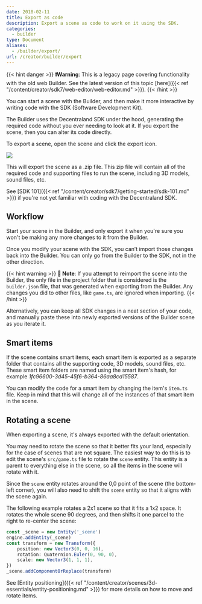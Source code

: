 ```yaml
---
date: 2018-02-11
title: Export as code
description: Export a scene as code to work on it using the SDK.
categories:
  - builder
type: Document
aliases:
  - /builder/export/
url: /creator/builder/export
---
```


{{< hint danger >}}
**❗Warning**: This is a legacy page covering functionality with the old web Builder. See the latest version of this topic [here]({{< ref "/content/creator/sdk7/web-editor/web-editor.md" >}}).
{{< /hint >}}

You can start a scene with the Builder, and then make it more interactive by writing code with the SDK (Software Development Kit).

The Builder uses the Decentraland SDK under the hood, generating the required code without you ever needing to look at it. If you export the scene, then you can alter its code directly.

To export a scene, open the scene and click the export icon.

![](/images/media/builder-export.png)

This will export the scene as a .zip file. This zip file will contain all of the required code and supporting files to run the scene, including 3D models, sound files, etc.

See [SDK 101]({{< ref "/content/creator/sdk7/getting-started/sdk-101.md" >}}) if you're not yet familiar with coding with the Decentraland SDK.

## Workflow

Start your scene in the Builder, and only export it when you're sure you won't be making any more changes to it from the Builder.

Once you modify your scene with the SDK, you can’t import those changes back into the Builder. You can only go from the Builder to the SDK, not in the other direction.

{{< hint warning >}}
**📔 Note**: If you attempt to reimport the scene into the Builder, the only file in the project folder that is considered is the `builder.json` file, that was generated when exporting from the Builder. Any changes you did to other files, like `game.ts`, are ignored when importing.
{{< /hint >}}

Alternatively, you can keep all SDK changes in a neat section of your code, and manually paste these into newly exported versions of the Builder scene as you iterate it.

## Smart items

If the scene contains smart items, each smart item is exported as a separate folder that contains all the supporting code, 3D models, sound files, etc. These smart item folders are named using the smart item's hash, for example _1fc96600-3d45-45f6-b364-86aa8cd15587_.

You can modify the code for a smart item by changing the item's `item.ts` file. Keep in mind that this will change all of the instances of that smart item in the scene.

## Rotating a scene

When exporting a scene, it's always exported with the default orientation.

You may need to rotate the scene so that it better fits your land, especially for the case of scenes that are not square. The easiest way to do this is to edit the scene's `src/game.ts` file to rotate the `scene` entity. This entity is a parent to everything else in the scene, so all the items in the scene will rotate with it.

Since the `scene` entity rotates around the 0,0 point of the scene (the bottom-left corner), you will also need to shift the `scene` entity so that it aligns with the scene again.

The following example rotates a 2x1 scene so that it fits a 1x2 space. It rotates the whole scene 90 degrees, and then shifts it one parcel to the right to re-center the scene:

```ts
const _scene = new Entity('_scene')
engine.addEntity(_scene)
const transform = new Transform({
	position: new Vector3(0, 0, 16),
	rotation: Quaternion.Euler(0, 90, 0),
	scale: new Vector3(1, 1, 1),
})
_scene.addComponentOrReplace(transform)
```

See [Entity positioning]({{< ref "/content/creator/scenes/3d-essentials/entity-positioning.md" >}}) for more details on how to move and rotate items.
